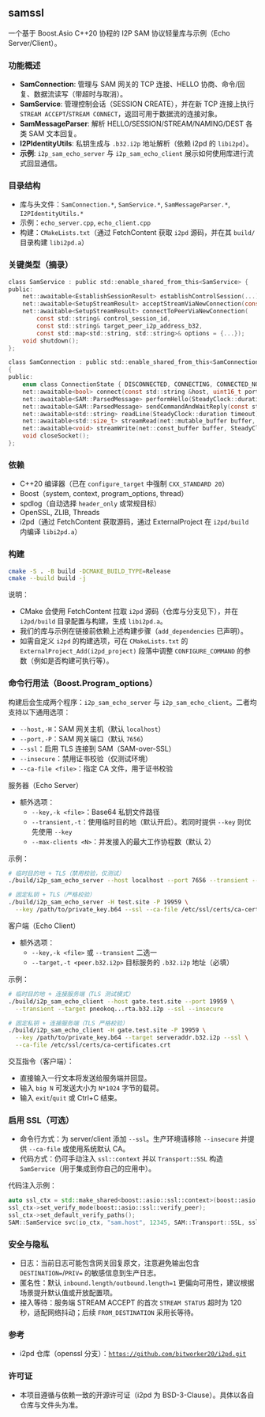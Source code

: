 ## samssl

一个基于 Boost.Asio C++20 协程的 I2P SAM 协议轻量库与示例（Echo Server/Client）。

### 功能概述
- **SamConnection**: 管理与 SAM 网关的 TCP 连接、HELLO 协商、命令/回复、数据流读写（带超时与取消）。
- **SamService**: 管理控制会话（SESSION CREATE），并在新 TCP 连接上执行 `STREAM ACCEPT`/`STREAM CONNECT`，返回可用于数据流的连接对象。
- **SamMessageParser**: 解析 HELLO/SESSION/STREAM/NAMING/DEST 各类 SAM 文本回复。
- **I2PIdentityUtils**: 私钥生成与 `.b32.i2p` 地址解析（依赖 i2pd 的 `libi2pd`）。
- **示例**: `i2p_sam_echo_server` 与 `i2p_sam_echo_client` 展示如何使用库进行流式回显通信。

### 目录结构
- 库与头文件：`SamConnection.*`, `SamService.*`, `SamMessageParser.*`, `I2PIdentityUtils.*`
- 示例：`echo_server.cpp`, `echo_client.cpp`
- 构建：`CMakeLists.txt`（通过 FetchContent 获取 `i2pd` 源码，并在其 `build/` 目录构建 `libi2pd.a`）

### 关键类型（摘录）
```35:84:/home/smart/works/github/samssl/SamService.h
class SamService : public std::enable_shared_from_this<SamService> {
public:
    net::awaitable<EstablishSessionResult> establishControlSession(...);
    net::awaitable<SetupStreamResult> acceptStreamViaNewConnection(const std::string& control_session_id);
    net::awaitable<SetupStreamResult> connectToPeerViaNewConnection(
        const std::string& control_session_id,
        const std::string& target_peer_i2p_address_b32,
        const std::map<std::string, std::string>& options = {...});
    void shutdown();
};
```

```16:65:/home/smart/works/github/samssl/SamConnection.h
class SamConnection : public std::enable_shared_from_this<SamConnection>
{
public:
    enum class ConnectionState { DISCONNECTED, CONNECTING, CONNECTED_NO_HELLO, HELLO_OK, DATA_STREAM_MODE, CLOSING, CLOSED, ERROR_STATE };
    net::awaitable<bool> connect(const std::string &host, uint16_t port, SteadyClock::duration timeout = std::chrono::seconds(10));
    net::awaitable<SAM::ParsedMessage> performHello(SteadyClock::duration timeout = std::chrono::seconds(5));
    net::awaitable<SAM::ParsedMessage> sendCommandAndWaitReply(const std::string &command, SteadyClock::duration reply_timeout = std::chrono::seconds(10));
    net::awaitable<std::string> readLine(SteadyClock::duration timeout);
    net::awaitable<std::size_t> streamRead(net::mutable_buffer buffer, SteadyClock::duration timeout = std::chrono::minutes(5));
    net::awaitable<void> streamWrite(net::const_buffer buffer, SteadyClock::duration timeout = std::chrono::seconds(30));
    void closeSocket();
};
```

### 依赖
- C++20 编译器（已在 `configure_target` 中强制 `CXX_STANDARD 20`）
- Boost（system, context, program_options, thread）
- spdlog（自动选择 `header_only` 或常规目标）
- OpenSSL, ZLIB, Threads
- i2pd（通过 FetchContent 获取源码，通过 ExternalProject 在 `i2pd/build` 内编译 `libi2pd.a`）

### 构建
```bash
cmake -S . -B build -DCMAKE_BUILD_TYPE=Release
cmake --build build -j
```

说明：
- CMake 会使用 FetchContent 拉取 `i2pd` 源码（仓库与分支见下），并在 `i2pd/build` 目录配置与构建，生成 `libi2pd.a`。
- 我们的库与示例在链接前依赖上述构建步骤（`add_dependencies` 已声明）。
- 如需自定义 `i2pd` 的构建选项，可在 `CMakeLists.txt` 的 `ExternalProject_Add(i2pd_project)` 段落中调整 `CONFIGURE_COMMAND` 的参数（例如是否构建可执行等）。

### 命令行用法（Boost.Program_options）
构建后会生成两个程序：`i2p_sam_echo_server` 与 `i2p_sam_echo_client`。二者均支持以下通用选项：
- `--host,-H`：SAM 网关主机（默认 `localhost`）
- `--port,-P`：SAM 网关端口（默认 `7656`）
- `--ssl`：启用 TLS 连接到 SAM（SAM-over-SSL）
- `--insecure`：禁用证书校验（仅测试环境）
- `--ca-file <file>`：指定 CA 文件，用于证书校验

服务器（Echo Server）
- 额外选项：
  - `--key,-k <file>`：Base64 私钥文件路径
  - `--transient,-t`：使用临时目的地（默认开启）。若同时提供 `--key` 则优先使用 `--key`
  - `--max-clients <N>`：并发接入的最大工作协程数（默认 2）

示例：
```bash
# 临时目的地 + TLS（禁用校验，仅测试）
./build/i2p_sam_echo_server --host localhost --port 7656 --transient --ssl --insecure --max-clients 4

# 固定私钥 + TLS（严格校验）
./build/i2p_sam_echo_server -H test.site -P 19959 \
  --key /path/to/private_key.b64 --ssl --ca-file /etc/ssl/certs/ca-certificates.crt
```

客户端（Echo Client）
- 额外选项：
  - `--key,-k <file>` 或 `--transient` 二选一
  - `--target,-t <peer.b32.i2p>` 目标服务的 `.b32.i2p` 地址（必填）

示例：
```bash
# 临时目的地 + 连接服务端（TLS 测试模式）
./build/i2p_sam_echo_client --host gate.test.site --port 19959 \
  --transient --target pneokoq...rta.b32.i2p --ssl --insecure

# 固定私钥 + 连接服务端（TLS 严格校验）
./build/i2p_sam_echo_client -H gate.test.site -P 19959 \
  --key /path/to/private_key.b64 --target serveraddr.b32.i2p --ssl \
  --ca-file /etc/ssl/certs/ca-certificates.crt
```

交互指令（客户端）：
- 直接输入一行文本将发送给服务端并回显。
- 输入 `big N` 可发送大小为 `N*1024` 字节的载荷。
- 输入 `exit`/`quit` 或 Ctrl+C 结束。

### 启用 SSL（可选）
- 命令行方式：为 server/client 添加 `--ssl`。生产环境请移除 `--insecure` 并提供 `--ca-file` 或使用系统默认 CA。
- 代码方式：仍可手动注入 `ssl::context` 并以 `Transport::SSL` 构造 `SamService`（用于集成到你自己的应用中）。

代码注入示例：
```cpp
auto ssl_ctx = std::make_shared<boost::asio::ssl::context>(boost::asio::ssl::context::tls_client);
ssl_ctx->set_verify_mode(boost::asio::ssl::verify_peer);
ssl_ctx->set_default_verify_paths();
SAM::SamService svc(io_ctx, "sam.host", 12345, SAM::Transport::SSL, ssl_ctx);
```

### 安全与隐私
- 日志：当前日志可能包含网关回复原文，注意避免输出包含 `DESTINATION=`/`PRIV=` 的敏感信息到生产日志。
- 匿名性：默认 `inbound.length/outbound.length=1` 更偏向可用性，建议根据场景提升默认值或开放配置项。
- 接入等待：服务端 STREAM ACCEPT 的首次 `STREAM STATUS` 超时为 120 秒，适配网络抖动；后续 `FROM_DESTINATION` 采用长等待。

### 参考
- i2pd 仓库（openssl 分支）：[`https://github.com/bitworker20/i2pd.git`](https://github.com/bitworker20/i2pd.git)

### 许可证
- 本项目遵循与依赖一致的开源许可证（i2pd 为 BSD-3-Clause）。具体以各自仓库与文件头为准。


